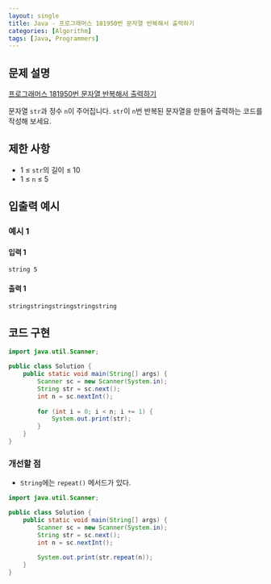 ```yaml
---
layout: single
title: Java - 프로그래머스 181950번 문자열 반복해서 출력하기
categories: [Algorithm]
tags: [Java, Programmers]
---
```


## 문제 설명
[프로그래머스 181950번 문자열 반복해서 출력하기](https://school.programmers.co.kr/learn/courses/30/lessons/181950?language=java)

문자열 `str`과 정수 `n`이 주어집니다. `str`이 `n`번 반복된 문자열을 만들어 출력하는 코드를 작성해 보세요.

## 제한 사항
- 1 ≤ `str`의 길이 ≤ 10
- 1 ≤ `n` ≤ 5

## 입출력 예시

### 예시 1

#### 입력 1

```plaintext
string 5
```

#### 출력 1

```plaintext
stringstringstringstringstring
```

## 코드 구현

```java
import java.util.Scanner;

public class Solution {
    public static void main(String[] args) {
        Scanner sc = new Scanner(System.in);
        String str = sc.next();
        int n = sc.nextInt();
        
        for (int i = 0; i < n; i += 1) {
            System.out.print(str);
        }
    }
}
```

### 개선할 점

* `String`에는 `repeat()` 메서드가 있다.

```java
import java.util.Scanner;

public class Solution {
    public static void main(String[] args) {
        Scanner sc = new Scanner(System.in);
        String str = sc.next();
        int n = sc.nextInt();
        
        System.out.print(str.repeat(n));
    }
}
```
